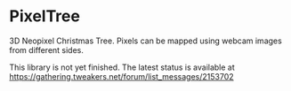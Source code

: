 # PixelTree
3D Neopixel Christmas Tree. Pixels can be mapped using webcam images from different sides.

This library is not yet finished. The latest status is available at https://gathering.tweakers.net/forum/list_messages/2153702
